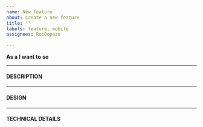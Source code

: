 ```yaml
---
name: New feature
about: Create a new feature
title: ''
labels: feature, mobile
assignees: RoiDopazo

---
```


**As a** 
**I want to** 
**so** 

---

#### DESCRIPTION


---

#### DESIGN

---

#### TECHNICAL DETAILS
